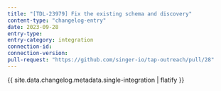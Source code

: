```yaml
---
title: "[TDL-23979] Fix the existing schema and discovery"
content-type: "changelog-entry"
date: 2023-09-28
entry-type: 
entry-category: integration
connection-id: 
connection-version: 
pull-request: "https://github.com/singer-io/tap-outreach/pull/28"
---
```

{{ site.data.changelog.metadata.single-integration | flatify }}